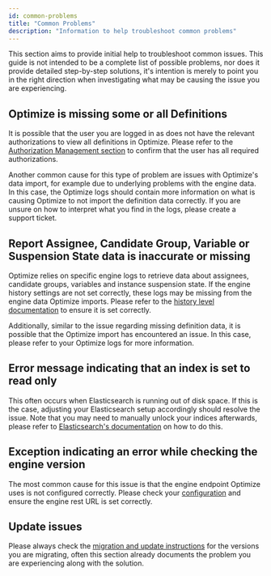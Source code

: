 ```yaml
---
id: common-problems
title: "Common Problems"
description: "Information to help troubleshoot common problems"
---
```


This section aims to provide initial help to troubleshoot common issues. This guide is not intended to be a complete list of possible problems, nor does it provide detailed step-by-step solutions, it's intention is merely to point you in the right direction when investigating what may be causing the issue you are experiencing.  

## Optimize is missing some or all Definitions

It is possible that the user you are logged in as does not have the relevant authorizations to view all definitions in Optimize. Please refer to the [Authorization Management section](./authorization-management.md#process-or-decision-definition-related-authorizations) to confirm that the user has all required authorizations.

Another common cause for this type of problem are issues with Optimize's data import, for example due to underlying problems with the engine data. In this case, the Optimize logs should contain more information on what is causing Optimize to not import the definition data correctly. If you are unsure on how to interpret what you find in the logs, please create a support ticket.

## Report Assignee, Candidate Group, Variable or Suspension State data is inaccurate or missing

Optimize relies on specific engine logs to retrieve data about assignees, candidate groups, variables and instance suspension state. If the engine history settings are not set correctly, these logs may be missing from the engine data Optimize imports. Please refer to the [history level documentation](https://docs.camunda.org/manual/latest/user-guide/process-engine/history/#choose-a-history-level) to ensure it is set correctly. 

Additionally, similar to the issue regarding missing definition data, it is possible that the Optimize import has encountered an issue. In this case, please refer to your Optimize logs for more information.

## Error message indicating that an index is set to read only

This often occurs when Elasticsearch is running out of disk space. If this is the case, adjusting your Elasticsearch setup accordingly should resolve the issue. Note that you may need to manually unlock your indices afterwards, please refer to [Elasticsearch's documentation](https://www.elastic.co/guide/en/elasticsearch/reference/master/index-modules-blocks.html) on how to do this.

## Exception indicating an error while checking the engine version

The most common cause for this issue is that the engine endpoint Optimize uses is not configured correctly. Please check your [configuration](../configuration/#connection-to-camunda-platform) and ensure the engine rest URL is set correctly.

## Update issues

Please always check the [migration and update instructions](./../migration-update/instructions.md) for the versions you are migrating, often this section already documents the problem you are experiencing along with the solution.
